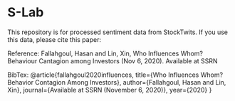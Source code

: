# S-Lab
This repository is for processed sentiment data from StockTwits. 
If you use this data, please cite this paper:

Reference: Fallahgoul, Hasan and Lin, Xin, Who Influences Whom? Behaviour Cantagion among Investors (Nov 6, 2020). Available at SSRN

BibTex: 
@article{fallahgoul2020influences,
  title={Who Influences Whom? Behavior Contagion Among Investors},
  author={Fallahgoul, Hasan and Lin, Xin},
  journal={Available at SSRN (November 6, 2020)},
  year={2020}
}

